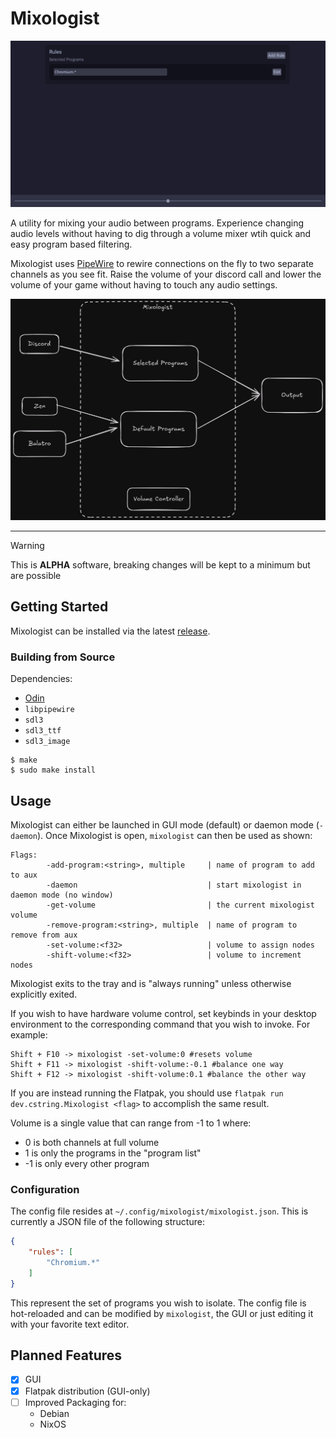 # Mixologist
![GUI](assets/mixologist-gui.png)

A utility for mixing your audio between programs.
Experience changing audio levels without having
to dig through a volume mixer wtih quick and easy
program based filtering.

Mixologist uses [PipeWire](https://pipewire.org) to
rewire connections on the fly to two separate
channels as you see fit. Raise the volume of your
discord call and lower the volume of your game
without having to touch any audio settings.

![Diagram](assets/mixologist-diagram.png)

---

> [!WARNING]
> This is **ALPHA** software, breaking changes
> will be kept to a minimum but are possible

## Getting Started
Mixologist can be installed via the latest 
[release](https://github.com/A1029384756/mixologist/releases).

### Building from Source
Dependencies:
- [Odin](https://odin-lang.org)
- `libpipewire`
- `sdl3`
- `sdl3_ttf`
- `sdl3_image`

```
$ make
$ sudo make install
```

## Usage
Mixologist can either be launched in GUI mode (default)
or daemon mode (`-daemon`). Once Mixologist is open,
`mixologist` can then be used as shown:
```
Flags:
        -add-program:<string>, multiple     | name of program to add to aux
        -daemon                             | start mixologist in daemon mode (no window)
        -get-volume                         | the current mixologist volume
        -remove-program:<string>, multiple  | name of program to remove from aux
        -set-volume:<f32>                   | volume to assign nodes
        -shift-volume:<f32>                 | volume to increment nodes
```

Mixologist exits to the tray and is "always running" unless
otherwise explicitly exited.

If you wish to have hardware volume control,
set keybinds in your desktop environment to the
corresponding command that you wish to
invoke. For example:
```
Shift + F10 -> mixologist -set-volume:0 #resets volume
Shift + F11 -> mixologist -shift-volume:-0.1 #balance one way
Shift + F12 -> mixologist -shift-volume:0.1 #balance the other way
```
If you are instead running the Flatpak, you should use
`flatpak run dev.cstring.Mixologist <flag>` to accomplish
the same result.

Volume is a single value that can range from -1 to 1 where:
- 0 is both channels at full volume
- 1 is only the programs in the "program list"
- -1 is only every other program

### Configuration
The config file resides at `~/.config/mixologist/mixologist.json`.
This is currently a JSON file of the following structure:
```json
{
	"rules": [
		"Chromium.*"
	]
}
```
This represent the set of programs you wish to isolate.
The config file is hot-reloaded and can be modified by
`mixologist`, the GUI or just editing it with your favorite
text editor.

## Planned Features
- [x] GUI
- [x] Flatpak distribution (GUI-only)
- [ ] Improved Packaging for:
    - Debian
    - NixOS
